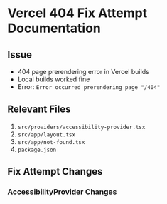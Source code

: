 # Vercel 404 Fix Attempt Documentation

## Issue
- 404 page prerendering error in Vercel builds
- Local builds worked fine
- Error: `Error occurred prerendering page "/404"`

## Relevant Files
1. `src/providers/accessibility-provider.tsx`
2. `src/app/layout.tsx`
3. `src/app/not-found.tsx`
4. `package.json`

## Fix Attempt Changes

### AccessibilityProvider Changes 